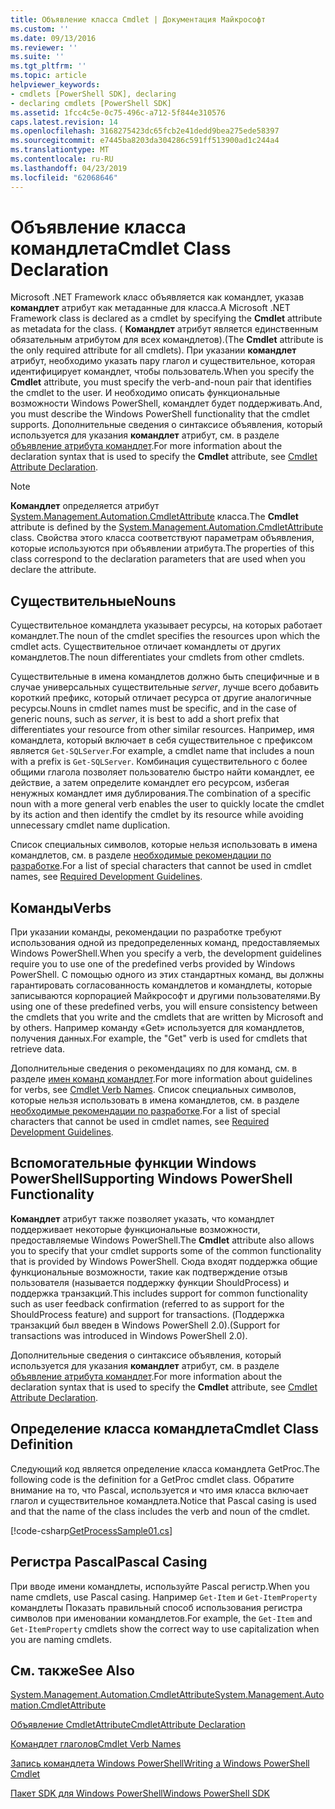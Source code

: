 ```yaml
---
title: Объявление класса Cmdlet | Документация Майкрософт
ms.custom: ''
ms.date: 09/13/2016
ms.reviewer: ''
ms.suite: ''
ms.tgt_pltfrm: ''
ms.topic: article
helpviewer_keywords:
- cmdlets [PowerShell SDK], declaring
- declaring cmdlets [PowerShell SDK]
ms.assetid: 1fcc4c5e-0c75-496c-a712-5f844e310576
caps.latest.revision: 14
ms.openlocfilehash: 3168275423dc65fcb2e41dedd9bea275ede58397
ms.sourcegitcommit: e7445ba8203da304286c591ff513900ad1c244a4
ms.translationtype: MT
ms.contentlocale: ru-RU
ms.lasthandoff: 04/23/2019
ms.locfileid: "62068646"
---
```

# <a name="cmdlet-class-declaration"></a><span data-ttu-id="804e5-102">Объявление класса командлета</span><span class="sxs-lookup"><span data-stu-id="804e5-102">Cmdlet Class Declaration</span></span>

<span data-ttu-id="804e5-103">Microsoft .NET Framework класс объявляется как командлет, указав **командлет** атрибут как метаданные для класса.</span><span class="sxs-lookup"><span data-stu-id="804e5-103">A Microsoft .NET Framework class is declared as a cmdlet by specifying the **Cmdlet** attribute as metadata for the class.</span></span> <span data-ttu-id="804e5-104">( **Командлет** атрибут является единственным обязательным атрибутом для всех командлетов).</span><span class="sxs-lookup"><span data-stu-id="804e5-104">(The **Cmdlet** attribute is the only required attribute for all cmdlets).</span></span> <span data-ttu-id="804e5-105">При указании **командлет** атрибут, необходимо указать пару глагол и существительное, которая идентифицирует командлет, чтобы пользователь.</span><span class="sxs-lookup"><span data-stu-id="804e5-105">When you specify the **Cmdlet** attribute, you must specify the verb-and-noun pair that identifies the cmdlet to the user.</span></span> <span data-ttu-id="804e5-106">И необходимо описать функциональные возможности Windows PowerShell, командлет будет поддерживать.</span><span class="sxs-lookup"><span data-stu-id="804e5-106">And, you must describe the Windows PowerShell functionality that the cmdlet supports.</span></span> <span data-ttu-id="804e5-107">Дополнительные сведения о синтаксисе объявления, который используется для указания **командлет** атрибут, см. в разделе [объявление атрибута командлет](./cmdlet-attribute-declaration.md).</span><span class="sxs-lookup"><span data-stu-id="804e5-107">For more information about the declaration syntax that is used to specify the **Cmdlet** attribute, see [Cmdlet Attribute Declaration](./cmdlet-attribute-declaration.md).</span></span>

> [!NOTE]
> <span data-ttu-id="804e5-108">**Командлет** определяется атрибут [System.Management.Automation.CmdletAttribute](/dotnet/api/System.Management.Automation.CmdletAttribute) класса.</span><span class="sxs-lookup"><span data-stu-id="804e5-108">The **Cmdlet** attribute is defined by the [System.Management.Automation.CmdletAttribute](/dotnet/api/System.Management.Automation.CmdletAttribute) class.</span></span> <span data-ttu-id="804e5-109">Свойства этого класса соответствуют параметрам объявления, которые используются при объявлении атрибута.</span><span class="sxs-lookup"><span data-stu-id="804e5-109">The properties of this class correspond to the declaration parameters that are used when you declare the attribute.</span></span>

## <a name="nouns"></a><span data-ttu-id="804e5-110">Существительные</span><span class="sxs-lookup"><span data-stu-id="804e5-110">Nouns</span></span>

<span data-ttu-id="804e5-111">Существительное командлета указывает ресурсы, на которых работает командлет.</span><span class="sxs-lookup"><span data-stu-id="804e5-111">The noun of the cmdlet specifies the resources upon which the cmdlet acts.</span></span> <span data-ttu-id="804e5-112">Существительное отличает командлеты от других командлетов.</span><span class="sxs-lookup"><span data-stu-id="804e5-112">The noun differentiates your cmdlets from other cmdlets.</span></span>

<span data-ttu-id="804e5-113">Существительные в имена командлетов должно быть специфичные и в случае универсальных существительные *server*, лучше всего добавить короткий префикс, который отличает ресурса от другие аналогичные ресурсы.</span><span class="sxs-lookup"><span data-stu-id="804e5-113">Nouns in cmdlet names must be specific, and in the case of generic nouns, such as *server*, it is best to add a short prefix that differentiates your resource from other similar resources.</span></span> <span data-ttu-id="804e5-114">Например, имя командлета, который включает в себя существительное с префиксом является `Get-SQLServer`.</span><span class="sxs-lookup"><span data-stu-id="804e5-114">For example, a cmdlet name that includes a noun with a prefix is `Get-SQLServer`.</span></span> <span data-ttu-id="804e5-115">Комбинация существительного с более общими глагола позволяет пользователю быстро найти командлет, ее действие, а затем определите командлет его ресурсом, избегая ненужных командлет имя дублирования.</span><span class="sxs-lookup"><span data-stu-id="804e5-115">The combination of a specific noun with a more general verb enables the user to quickly locate the cmdlet by its action and then identify the cmdlet by its resource while avoiding unnecessary cmdlet name duplication.</span></span>

<span data-ttu-id="804e5-116">Список специальных символов, которые нельзя использовать в имена командлетов, см. в разделе [необходимые рекомендации по разработке](./required-development-guidelines.md).</span><span class="sxs-lookup"><span data-stu-id="804e5-116">For a list of special characters that cannot be used in cmdlet names, see [Required Development Guidelines](./required-development-guidelines.md).</span></span>

## <a name="verbs"></a><span data-ttu-id="804e5-117">Команды</span><span class="sxs-lookup"><span data-stu-id="804e5-117">Verbs</span></span>

<span data-ttu-id="804e5-118">При указании команды, рекомендации по разработке требуют использования одной из предопределенных команд, предоставляемых Windows PowerShell.</span><span class="sxs-lookup"><span data-stu-id="804e5-118">When you specify a verb, the development guidelines require you to use one of the predefined verbs provided by Windows PowerShell.</span></span> <span data-ttu-id="804e5-119">С помощью одного из этих стандартных команд, вы должны гарантировать согласованность командлетов и командлеты, которые записываются корпорацией Майкрософт и другими пользователями.</span><span class="sxs-lookup"><span data-stu-id="804e5-119">By using one of these predefined verbs, you will ensure consistency between the cmdlets that you write and the cmdlets that are written by Microsoft and by others.</span></span> <span data-ttu-id="804e5-120">Например команду «Get» используется для командлетов, получения данных.</span><span class="sxs-lookup"><span data-stu-id="804e5-120">For example, the "Get" verb is used for cmdlets that retrieve data.</span></span>

<span data-ttu-id="804e5-121">Дополнительные сведения о рекомендациях по для команд, см. в разделе [имен команд командлет](./approved-verbs-for-windows-powershell-commands.md).</span><span class="sxs-lookup"><span data-stu-id="804e5-121">For more information about guidelines for verbs, see [Cmdlet Verb Names](./approved-verbs-for-windows-powershell-commands.md).</span></span> <span data-ttu-id="804e5-122">Список специальных символов, которые нельзя использовать в имена командлетов, см. в разделе [необходимые рекомендации по разработке](./required-development-guidelines.md).</span><span class="sxs-lookup"><span data-stu-id="804e5-122">For a list of special characters that cannot be used in cmdlet names, see [Required Development Guidelines](./required-development-guidelines.md).</span></span>

## <a name="supporting-windows-powershell-functionality"></a><span data-ttu-id="804e5-123">Вспомогательные функции Windows PowerShell</span><span class="sxs-lookup"><span data-stu-id="804e5-123">Supporting Windows PowerShell Functionality</span></span>

<span data-ttu-id="804e5-124">**Командлет** атрибут также позволяет указать, что командлет поддерживает некоторые функциональные возможности, предоставляемые Windows PowerShell.</span><span class="sxs-lookup"><span data-stu-id="804e5-124">The **Cmdlet** attribute also allows you to specify that your cmdlet supports some of the common functionality that is provided by Windows PowerShell.</span></span> <span data-ttu-id="804e5-125">Сюда входят поддержка общие функциональные возможности, такие как подтверждение отзыв пользователя (называется поддержку функции ShouldProcess) и поддержка транзакций.</span><span class="sxs-lookup"><span data-stu-id="804e5-125">This includes support for common functionality such as user feedback confirmation (referred to as support for the ShouldProcess feature) and support for transactions.</span></span> <span data-ttu-id="804e5-126">(Поддержка транзакций был введен в Windows PowerShell 2.0).</span><span class="sxs-lookup"><span data-stu-id="804e5-126">(Support for transactions was introduced in Windows PowerShell 2.0).</span></span>

<span data-ttu-id="804e5-127">Дополнительные сведения о синтаксисе объявления, который используется для указания **командлет** атрибут, см. в разделе [объявление атрибута командлет](./cmdlet-attribute-declaration.md).</span><span class="sxs-lookup"><span data-stu-id="804e5-127">For more information about the declaration syntax that is used to specify the **Cmdlet** attribute, see [Cmdlet Attribute Declaration](./cmdlet-attribute-declaration.md).</span></span>

## <a name="cmdlet-class-definition"></a><span data-ttu-id="804e5-128">Определение класса командлета</span><span class="sxs-lookup"><span data-stu-id="804e5-128">Cmdlet Class Definition</span></span>

<span data-ttu-id="804e5-129">Следующий код является определение класса командлета GetProc.</span><span class="sxs-lookup"><span data-stu-id="804e5-129">The following code is the definition for a GetProc cmdlet class.</span></span> <span data-ttu-id="804e5-130">Обратите внимание на то, что Pascal, используется и что имя класса включает глагол и существительное командлета.</span><span class="sxs-lookup"><span data-stu-id="804e5-130">Notice that Pascal casing is used and that the name of the class includes the verb and noun of the cmdlet.</span></span>

[!code-csharp[GetProcessSample01.cs](../../powershell-sdk-samples/SDK-2.0/csharp/GetProcessSample01/GetProcessSample01.cs#L33-L34 "GetProcessSample01.cs")]

## <a name="pascal-casing"></a><span data-ttu-id="804e5-131">Регистра Pascal</span><span class="sxs-lookup"><span data-stu-id="804e5-131">Pascal Casing</span></span>

<span data-ttu-id="804e5-132">При вводе имени командлеты, используйте Pascal регистр.</span><span class="sxs-lookup"><span data-stu-id="804e5-132">When you name cmdlets, use Pascal casing.</span></span> <span data-ttu-id="804e5-133">Например `Get-Item` и `Get-ItemProperty` командлеты Показать правильный способ использования регистра символов при именовании командлетов.</span><span class="sxs-lookup"><span data-stu-id="804e5-133">For example, the `Get-Item` and `Get-ItemProperty` cmdlets show the correct way to use capitalization when you are naming cmdlets.</span></span>

## <a name="see-also"></a><span data-ttu-id="804e5-134">См. также</span><span class="sxs-lookup"><span data-stu-id="804e5-134">See Also</span></span>

[<span data-ttu-id="804e5-135">System.Management.Automation.CmdletAttribute</span><span class="sxs-lookup"><span data-stu-id="804e5-135">System.Management.Automation.CmdletAttribute</span></span>](/dotnet/api/System.Management.Automation.CmdletAttribute)

[<span data-ttu-id="804e5-136">Объявление CmdletAttribute</span><span class="sxs-lookup"><span data-stu-id="804e5-136">CmdletAttribute Declaration</span></span>](./cmdlet-attribute-declaration.md)

[<span data-ttu-id="804e5-137">Командлет глаголов</span><span class="sxs-lookup"><span data-stu-id="804e5-137">Cmdlet Verb Names</span></span>](./approved-verbs-for-windows-powershell-commands.md)

[<span data-ttu-id="804e5-138">Запись командлета Windows PowerShell</span><span class="sxs-lookup"><span data-stu-id="804e5-138">Writing a Windows PowerShell Cmdlet</span></span>](./writing-a-windows-powershell-cmdlet.md)

[<span data-ttu-id="804e5-139">Пакет SDK для Windows PowerShell</span><span class="sxs-lookup"><span data-stu-id="804e5-139">Windows PowerShell SDK</span></span>](../windows-powershell-reference.md)
